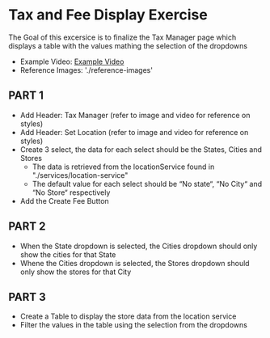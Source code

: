 # Tax and Fee Display Exercise

The Goal of this excersice is to finalize the Tax Manager page which displays a table with the values mathing the selection of the dropdowns

- Example Video: [Example Video](https://watch.screencastify.com/v/SKHfIRqNUVOvEmkg3tSs)
- Reference Images: './reference-images'

## PART 1

- Add Header: Tax Manager (refer to image and video for reference on styles)
- Add Header: Set Location (refer to image and video for reference on styles)
- Create 3 select, the data for each select should be the States, Cities and Stores
  - The data is retrieved from the locationService found in "./services/location-service"
  - The default value for each select should be “No state“, “No City“ and “No Store“ respectively
- Add the Create Fee Button

## PART 2

- When the State dropdown is selected, the Cities dropdown should only show the cities for that State
- Whene the Cities dropdown is selected, the Stores dropdown should only show the stores for that City

## PART 3

- Create a Table to display the store data from the location service
- Filter the values in the table using the selection from the dropdowns
